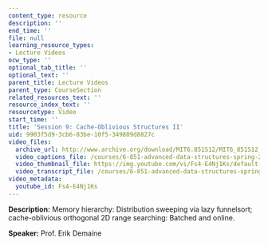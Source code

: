 ```yaml
---
content_type: resource
description: ''
end_time: ''
file: null
learning_resource_types:
- Lecture Videos
ocw_type: ''
optional_tab_title: ''
optional_text: ''
parent_title: Lecture Videos
parent_type: CourseSection
related_resources_text: ''
resource_index_text: ''
resourcetype: Video
start_time: ''
title: 'Session 9: Cache-Oblivious Structures II'
uid: 9903f5d9-3cb6-83be-10f5-349809d8827c
video_files:
  archive_url: http://www.archive.org/download/MIT6.851S12/MIT6_851S12_lec09_300k.mp4
  video_captions_file: /courses/6-851-advanced-data-structures-spring-2012/d255aec2a5535aa6bce220df701f6ea7_Fs4-E4Nj1Ks.vtt
  video_thumbnail_file: https://img.youtube.com/vi/Fs4-E4Nj1Ks/default.jpg
  video_transcript_file: /courses/6-851-advanced-data-structures-spring-2012/b11aca198394313df597fa6d4c0af1c2_Fs4-E4Nj1Ks.pdf
video_metadata:
  youtube_id: Fs4-E4Nj1Ks
---
```


**Description:** Memory hierarchy: Distribution sweeping via lazy funnelsort; cache-oblivious orthogonal 2D range searching: Batched and online.

**Speaker:** Prof. Erik Demaine



